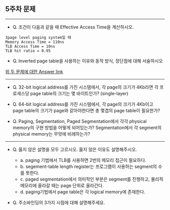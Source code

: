 ## 5주차 문제

---

- Q. 조건이 다음과 같을 때 Effective Access Time을 계산하시오.

```
3page level paging system일 때
Memory Access Time = 110ns
TLB Access Time = 10ns
TLB hit ratio = 0.95
```



- Q. Inverted page table을 사용하는 이유와 동작 방식, 장단점에 대해 서술하시오

[위 두 문제에 대한 Answer link](https://github.com/gashe-soo/OS-7week-KOCW/blob/main/week_5/Problem.md)

---

- Q. 32-bit logical address를 가진 시스템에서, 각 page의 크기가 4Kb라면 각 프로세스당 page table의 크기는 몇 바이트인가? (single-layer)

- Q. 64-bit logical address를 가진 시스템에서, 각 page의 크기가 4Kb이고 page table의 크기가 page와 같아야한다면 총 몇겹의 page table이 필요한가?

- Q. Paging, Segmentation, Paged Segmentation에서 각각 physical memory의 구현 방법을 어떻게 되어있는가? Segmentation에서 각 segment의 physical memory는 무엇에 비례하는가?

---

- Q. 옳지 않은 설명을 모두 고르시오. 옳지 않은 이유도 설명해주시오.
    - a. paging 기법에서 TLB를 사용하면 2번의 메모리 접근이 필요하다.
    - b. segement-table length register는 프로그램이 사용하는 segment의 수를 뜻한다.
    - c. paged segmentation에서 의미적인 부분은 segment를 진행하고, 물리적 메모리에 올라갈 때는 page 단위로 올라간다.
    - d. paging기법에서 page table은 각 logical memory에 존재한다.

- Q. 주소바인딩의 3가지 시점에 대해 설명해주세요.